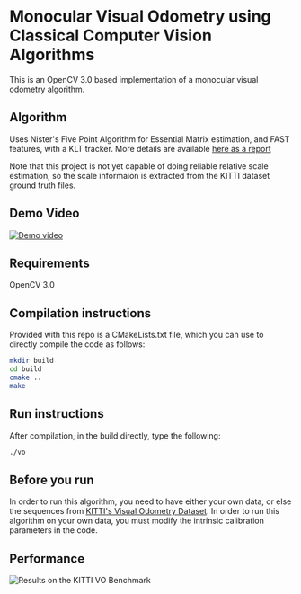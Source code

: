 # Monocular Visual Odometry using Classical Computer Vision Algorithms
This is an OpenCV 3.0 based implementation of a monocular visual odometry algorithm.

## Algorithm
Uses Nister's Five Point Algorithm for Essential Matrix estimation, and FAST features, with a KLT tracker.
More details are available [here as a report](https://github.com/kt-krutarthtrivedi/Monocular-Visual-Odometry/blob/main/media/Report.pdf)

Note that this project is not yet capable of doing reliable relative scale estimation, 
so the scale informaion is extracted from the KITTI dataset ground truth files.

## Demo Video

[![Demo video](http://share.gifyoutube.com/Ke1ope.gif)](http://www.youtube.com/watch?v=homos4vd_Zs)


## Requirements
OpenCV 3.0

## Compilation instructions
Provided with this repo is a CMakeLists.txt file, which you can use to directly compile the code as follows:
```bash
mkdir build
cd build
cmake ..
make
```

## Run instructions
After compilation, in the build directly, type the following:
```bash
./vo
```
## Before you run
In order to run this algorithm, you need to have either your own data, 
or else the sequences from [KITTI's Visual Odometry Dataset](http://www.cvlibs.net/datasets/kitti/eval_odometry.php).
In order to run this algorithm on your own data, you must modify the intrinsic calibration parameters in the code.

## Performance
![Results on the KITTI VO Benchmark](http://avisingh599.github.io/images/visodo/2K.png)
